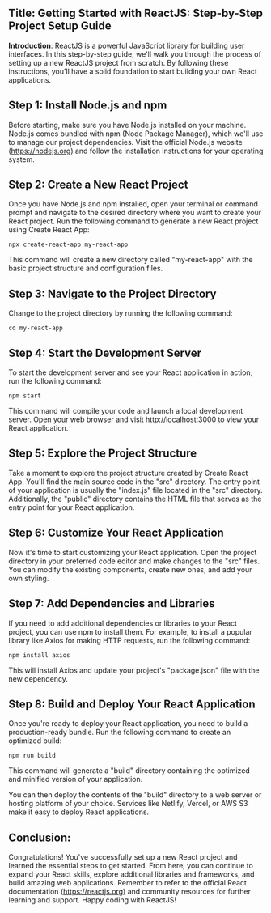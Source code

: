 ## Title: Getting Started with ReactJS: Step-by-Step Project Setup Guide

**Introduction**:
ReactJS is a powerful JavaScript library for building user interfaces. In this step-by-step guide, we'll walk you through the process of setting up a new ReactJS project from scratch. By following these instructions, you'll have a solid foundation to start building your own React applications.

## Step 1: Install Node.js and npm
Before starting, make sure you have Node.js installed on your machine. Node.js comes bundled with npm (Node Package Manager), which we'll use to manage our project dependencies. Visit the official Node.js website (https://nodejs.org) and follow the installation instructions for your operating system.

## Step 2: Create a New React Project
Once you have Node.js and npm installed, open your terminal or command prompt and navigate to the desired directory where you want to create your React project. Run the following command to generate a new React project using Create React App:

```
npx create-react-app my-react-app
```

This command will create a new directory called "my-react-app" with the basic project structure and configuration files.

## Step 3: Navigate to the Project Directory
Change to the project directory by running the following command:

```
cd my-react-app
```

## Step 4: Start the Development Server
To start the development server and see your React application in action, run the following command:

```
npm start
```

This command will compile your code and launch a local development server. Open your web browser and visit http://localhost:3000 to view your React application.

## Step 5: Explore the Project Structure
Take a moment to explore the project structure created by Create React App. You'll find the main source code in the "src" directory. The entry point of your application is usually the "index.js" file located in the "src" directory. Additionally, the "public" directory contains the HTML file that serves as the entry point for your React application.

## Step 6: Customize Your React Application
Now it's time to start customizing your React application. Open the project directory in your preferred code editor and make changes to the "src" files. You can modify the existing components, create new ones, and add your own styling.

## Step 7: Add Dependencies and Libraries
If you need to add additional dependencies or libraries to your React project, you can use npm to install them. For example, to install a popular library like Axios for making HTTP requests, run the following command:

```
npm install axios
```

This will install Axios and update your project's "package.json" file with the new dependency.

## Step 8: Build and Deploy Your React Application
Once you're ready to deploy your React application, you need to build a production-ready bundle. Run the following command to create an optimized build:

```
npm run build
```

This command will generate a "build" directory containing the optimized and minified version of your application.

You can then deploy the contents of the "build" directory to a web server or hosting platform of your choice. Services like Netlify, Vercel, or AWS S3 make it easy to deploy React applications.

## Conclusion:
Congratulations! You've successfully set up a new React project and learned the essential steps to get started. From here, you can continue to expand your React skills, explore additional libraries and frameworks, and build amazing web applications. Remember to refer to the official React documentation (https://reactjs.org) and community resources for further learning and support. Happy coding with ReactJS!
